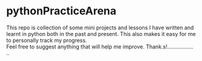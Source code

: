 # pythonPracticeArena
This repo is collection of some mini projects and lessons I have written and learnt in python both in the past and present.
This also makes it easy for me to personally track my progress.<br/>
Feel free to suggest anything that will help me improve. Thank.s!.................
..
